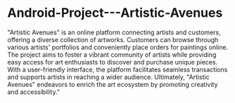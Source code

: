 # Android-Project---Artistic-Avenues
"Artistic Avenues" is an online platform connecting artists and customers, offering a diverse collection of artworks. Customers can browse through various artists' portfolios and conveniently place orders for paintings online. The project aims to foster a vibrant community of artists while providing easy access for art enthusiasts to discover and purchase unique pieces. With a user-friendly interface, the platform facilitates seamless transactions and supports artists in reaching a wider audience. Ultimately, "Artistic Avenues" endeavors to enrich the art ecosystem by promoting creativity and accessibility."





